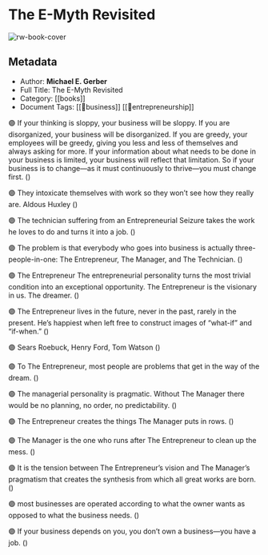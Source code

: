# The E-Myth Revisited

![rw-book-cover](https://images-na.ssl-images-amazon.com/images/I/51-J8ih05kL._SL200_.jpg)

## Metadata
- Author: **Michael E. Gerber**
- Full Title: The E-Myth Revisited
- Category: [[books]]
- Document Tags: [[💼business]] [[💎entrepreneurship]]

🟣 If your thinking is sloppy, your business will be sloppy. If you are disorganized, your business will be disorganized. If you are greedy, your employees will be greedy, giving you less and less of themselves and always asking for more. If your information about what needs to be done in your business is limited, your business will reflect that limitation. So if your business is to change—as it must continuously to thrive—you must change first. ([](https://readwise.io/to_kindle?action=open&asin=B000RO9VJK&location=162))

🟣 They intoxicate themselves with work so they won’t see how they really are. Aldous Huxley ([](https://readwise.io/to_kindle?action=open&asin=B000RO9VJK&location=178))

🟣 The technician suffering from an Entrepreneurial Seizure takes the work he loves to do and turns it into a job. ([](https://readwise.io/to_kindle?action=open&asin=B000RO9VJK&location=286))

🟣 The problem is that everybody who goes into business is actually three-people-in-one: The Entrepreneur, The Manager, and The Technician. ([](https://readwise.io/to_kindle?action=open&asin=B000RO9VJK&location=303))

🟣 The Entrepreneur The entrepreneurial personality turns the most trivial condition into an exceptional opportunity. The Entrepreneur is the visionary in us. The dreamer. ([](https://readwise.io/to_kindle?action=open&asin=B000RO9VJK&location=360))

🟣 The Entrepreneur lives in the future, never in the past, rarely in the present. He’s happiest when left free to construct images of “what-if” and “if-when.” ([](https://readwise.io/to_kindle?action=open&asin=B000RO9VJK&location=363))

🟣 Sears Roebuck, Henry Ford, Tom Watson ([](https://readwise.io/to_kindle?action=open&asin=B000RO9VJK&location=367))

🟣 To The Entrepreneur, most people are problems that get in the way of the dream. ([](https://readwise.io/to_kindle?action=open&asin=B000RO9VJK&location=377))

🟣 The managerial personality is pragmatic. Without The Manager there would be no planning, no order, no predictability. ([](https://readwise.io/to_kindle?action=open&asin=B000RO9VJK&location=378))

🟣 The Entrepreneur creates the things The Manager puts in rows. ([](https://readwise.io/to_kindle?action=open&asin=B000RO9VJK&location=389))

🟣 The Manager is the one who runs after The Entrepreneur to clean up the mess. ([](https://readwise.io/to_kindle?action=open&asin=B000RO9VJK&location=390))

🟣 It is the tension between The Entrepreneur’s vision and The Manager’s pragmatism that creates the synthesis from which all great works are born. ([](https://readwise.io/to_kindle?action=open&asin=B000RO9VJK&location=392))

🟣 most businesses are operated according to what the owner wants as opposed to what the business needs. ([](https://readwise.io/to_kindle?action=open&asin=B000RO9VJK&location=495))

🟣 If your business depends on you, you don’t own a business—you have a job. ([](https://readwise.io/to_kindle?action=open&asin=B000RO9VJK&location=577))

